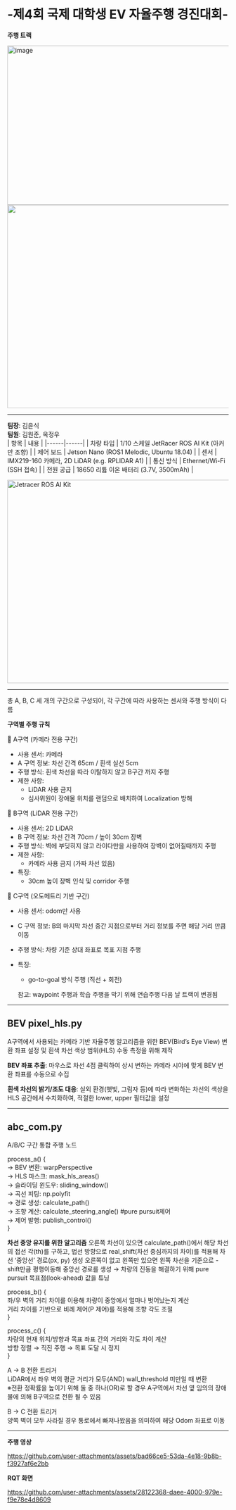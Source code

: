 # -제4회 국제 대학생 EV 자율주행 경진대회-
**주행 트랙**  

<img width="517" height="362" alt="image" src="https://github.com/user-attachments/assets/b563cc24-c505-4073-853b-18eb6e3517e2" />  

<img src="https://github.com/user-attachments/assets/4901b476-a060-45a5-a4ac-848052b0d463" width="517" height="462"/>  
  
---

**팀장**: 김윤식  
**팀원**: 김원준, 옥정우  
| 항목 | 내용 |
|------|------|
| 차량 타입 | 1/10 스케일 JetRacer ROS AI Kit (아커만 조향) |
| 제어 보드 | Jetson Nano (ROS1 Melodic, Ubuntu 18.04) |
| 센서 | IMX219-160 카메라, 2D LiDAR (e.g. RPLIDAR A1) |
| 통신 방식 | Ethernet/Wi-Fi (SSH 접속) |
| 전원 공급 | 18650 리튬 이온 배터리 (3.7V, 3500mAh) |  

<img src="https://github.com/user-attachments/assets/11c8e007-86b1-4f64-adf5-7efc31882517" alt="Jetracer ROS AI Kit" width="517" height="462"/>

---
총 A, B, C 세 개의 구간으로 구성되어, 각 구간에 따라 사용하는 센서와 주행 방식이 다름  

**구역별 주행 규칙**

🔹 A구역 (카메라 전용 구간)
- 사용 센서: 카메라
- A 구역 정보: 차선 간격 65cm / 흰색 실선 5cm
- 주행 방식: 흰색 차선을 따라 이탈하지 않고 B구간 까지 주행
- 제한 사항:
  - LiDAR 사용 금지
  - 심사위원이 장애물 위치를 랜덤으로 배치하여 Localization 방해

🔹 B구역 (LiDAR 전용 구간)
- 사용 센서: 2D LiDAR
- B 구역 정보: 차선 간격 70cm / 높이 30cm 장벽 
- 주행 방식: 벽에 부딪히지 않고 라이다만을 사용하여 장벽이 없어질때까지 주행
- 제한 사항:
  - 카메라 사용 금지 (가짜 차선 있음)
- 특징:
  - 30cm 높이 장벽 인식 및 corridor 주행

🔹 C구역 (오도메트리 기반 구간)
- 사용 센서: odom만 사용
- C 구역 정보: B의 마지막 차선 중간 지점으로부터 거리 정보를 주면 해당 거리 만큼 이동
- 주행 방식: 차량 기준 상대 좌표로 목표 지점 주행
- 특징:
  - go-to-goal 방식 주행 (직선 + 회전)
 
  참고: waypoint 주행과 학습 주행을 막기 위해 연습주행 다음 날 트랙이 변경됨

-----------------
BEV pixel_hls.py
-----------------

A구역에서 사용되는 카메라 기반 자율주행 알고리즘을 위한 BEV(Bird’s Eye View) 변환 좌표 설정 및 흰색 차선 색상 범위(HLS) 수동 측정을 위해 제작  

**BEV 좌표 추출**: 마우스로 차선 4점 클릭하여 상시 변하는 카메라 시야에 맞게 BEV 변환 좌표를 수동으로 수집  

**흰색 차선의 밝기/조도 대응**: 실외 환경(햇빛, 그림자 등)에 따라 변화하는 차선의 색상을 HLS 공간에서 수치화하여, 적절한 lower, upper 필터값을 설정

-----------------------
abc_com.py
--------------
A/B/C 구간 통합 주행 노드

process_a() {  
  → BEV 변환: warpPerspective  
  → HLS 마스크: mask_hls_areas()  
  → 슬라이딩 윈도우: sliding_window()  
  → 곡선 피팅: np.polyfit  
  → 경로 생성: calculate_path()  
  → 조향 계산: calculate_steering_angle() #pure pursuit제어  
  → 제어 발행: publish_control()  
}  

**차선 중앙 유지를 위한 알고리즘**
오른쪽 차선이 있으면 calculate_path()에서 해당 차선의 접선 각(th)를 구하고, 법선 방향으로 real_shift(차선 중심까지의 차이)를 적용해 차선 ‘중앙선’ 경로(px, py) 생성
오른쪽이 없고 왼쪽만 있으면 왼쪽 차선을 기준으로 -shift만큼 평행이동해 중앙선 경로를 생성
→ 차량의 진동을 해결하기 위해 pure pursuit 목표점(look-ahead) 값을 튜닝


process_b() {  
좌/우 벽의 거리 차이를 이용해 차량이 중앙에서 얼마나 벗어났는지 계산  
거리 차이를 기반으로 비례 제어(P 제어)를 적용해 조향 각도 조절  
}  

process_c() {  
차량의 현재 위치/방향과 목표 좌표 간의 거리와 각도 차이 계산  
방향 정렬 → 직진 주행 → 목표 도달 시 정지  
}  

A → B 전환 트리거  
LiDAR에서 좌우 벽의 평균 거리가 모두(AND) wall_threshold 미만일 때 변환  
※전환 정확률을 높이기 위해 둘 중 하나(OR)로 할 경우 A구역에서 차선 옆 임의의 장애물에 의해 B구역으로 전환 될 수 있음  

B → C 전환 트리거  
양쪽 벽이 모두 사라질 경우 통로에서 빠져나왔음을 의미하여 해당 Odom 좌표로 이동  

---

**주행 영상**  

https://github.com/user-attachments/assets/bad66ce5-53da-4e18-9b8b-f3927af6e2bb


**RQT 화면**  

https://github.com/user-attachments/assets/28122368-daee-4000-979e-f9e78e4d8609





